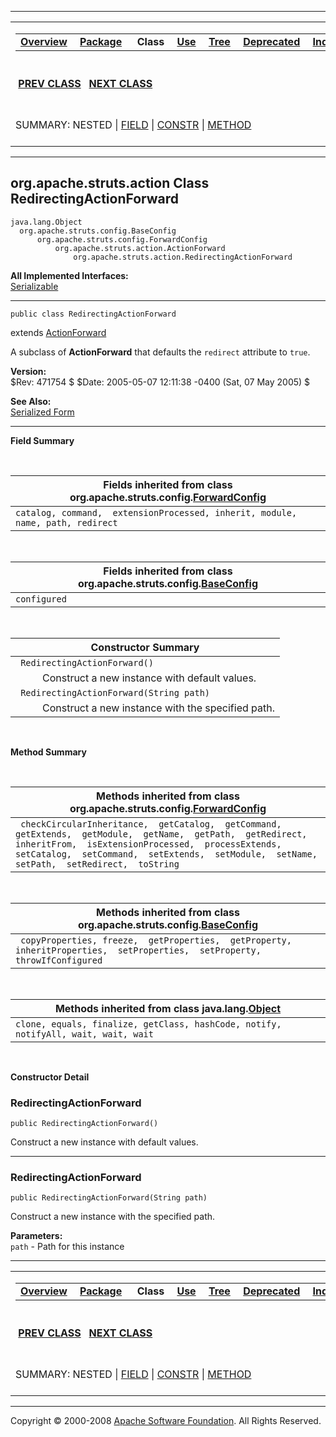 ------------------------------------------------------------------------

<span id="navbar_top"></span> [](#skip-navbar_top "Skip navigation links")

<table>
<colgroup>
<col width="50%" />
<col width="50%" />
</colgroup>
<tbody>
<tr class="odd">
<td align="left"><span id="navbar_top_firstrow"></span>
<table>
<tbody>
<tr class="odd">
<td align="left"><a href="../../../../overview-summary.html.md"><strong>Overview</strong></a> </td>
<td align="left"><a href="package-summary.html.md"><strong>Package</strong></a> </td>
<td align="left"> <strong>Class</strong> </td>
<td align="left"><a href="class-use/RedirectingActionForward.html.md"><strong>Use</strong></a> </td>
<td align="left"><a href="package-tree.html.md"><strong>Tree</strong></a> </td>
<td align="left"><a href="../../../../deprecated-list.html.md"><strong>Deprecated</strong></a> </td>
<td align="left"><a href="../../../../index-all.html.md"><strong>Index</strong></a> </td>
<td align="left"><a href="../../../../help-doc.html.md"><strong>Help</strong></a> </td>
</tr>
</tbody>
</table></td>
<td align="left"></td>
</tr>
<tr class="even">
<td align="left"> <a href="../../../../org/apache/struts/action/PlugIn.html.md" title="interface in org.apache.struts.action"><strong>PREV CLASS</strong></a>   <a href="../../../../org/apache/struts/action/RequestActionMapping.html" title="class in org.apache.struts.action"><strong>NEXT CLASS</strong></a></td>
<td align="left"><a href="../../../../index.html.md?org/apache/struts/action/RedirectingActionForward.html"><strong>FRAMES</strong></a>    <a href="RedirectingActionForward.html"><strong>NO FRAMES</strong></a>    
<a href="../../../../allclasses-noframe.html.md"><strong>All Classes</strong></a></td>
</tr>
<tr class="odd">
<td align="left">SUMMARY: NESTED | <a href="#fields_inherited_from_class_org.apache.struts.config.ForwardConfig">FIELD</a> | <a href="#constructor_summary">CONSTR</a> | <a href="#methods_inherited_from_class_org.apache.struts.config.ForwardConfig">METHOD</a></td>
<td align="left">DETAIL: FIELD | <a href="#constructor_detail">CONSTR</a> | METHOD</td>
</tr>
</tbody>
</table>

<span id="skip-navbar_top"></span>

------------------------------------------------------------------------

org.apache.struts.action
 Class RedirectingActionForward
-------------------------------

    java.lang.Object
      org.apache.struts.config.BaseConfig
          org.apache.struts.config.ForwardConfig
              org.apache.struts.action.ActionForward
                  org.apache.struts.action.RedirectingActionForward

**All Implemented Interfaces:**  
[Serializable](http://java.sun.com/j2se/1.4.2/docs/api/java/io/Serializable.html.md?is-external=true "class or interface in java.io")

------------------------------------------------------------------------

    public class RedirectingActionForward

extends [ActionForward](../../../../org/apache/struts/action/ActionForward.html.md "class in org.apache.struts.action")

A subclass of **ActionForward** that defaults the `redirect` attribute to `true`.

**Version:**  
$Rev: 471754 $ $Date: 2005-05-07 12:11:38 -0400 (Sat, 07 May 2005) $

**See Also:**  
[Serialized Form](../../../../serialized-form.html.md#org.apache.struts.action.RedirectingActionForward)

------------------------------------------------------------------------

<span id="field_summary"></span>

**Field Summary**

 <span id="fields_inherited_from_class_org.apache.struts.config.ForwardConfig"></span>

| **Fields inherited from class org.apache.struts.config.[ForwardConfig](../../../../org/apache/struts/config/ForwardConfig.html.md "class in org.apache.struts.config")** |
|-----------------------------------------------------------------------------------------------------------------------------------------------------------------------|
| `catalog, command,  extensionProcessed, inherit, module, name, path, redirect`                                                                                        |

 <span id="fields_inherited_from_class_org.apache.struts.config.BaseConfig"></span>

| **Fields inherited from class org.apache.struts.config.[BaseConfig](../../../../org/apache/struts/config/BaseConfig.html.md "class in org.apache.struts.config")** |
|-----------------------------------------------------------------------------------------------------------------------------------------------------------------|
| `configured`                                                                                                                                                    |

  <span id="constructor_summary"></span>

| **Constructor Summary**                                      |
|--------------------------------------------------------------|
| ` RedirectingActionForward()`                                
            Construct a new instance with default values.      |
| ` RedirectingActionForward(String path)`                     
            Construct a new instance with the specified path.  |

  <span id="method_summary"></span>

**Method Summary**

 <span id="methods_inherited_from_class_org.apache.struts.config.ForwardConfig"></span>

| **Methods inherited from class org.apache.struts.config.[ForwardConfig](../../../../org/apache/struts/config/ForwardConfig.html.md "class in org.apache.struts.config")**                                                                                                 |
|------------------------------------------------------------------------------------------------------------------------------------------------------------------------------------------------------------------------------------------------------------------------|
| ` checkCircularInheritance,  getCatalog,  getCommand,  getExtends,  getModule,  getName,  getPath,  getRedirect,  inheritFrom,  isExtensionProcessed,  processExtends,  setCatalog,  setCommand,  setExtends,  setModule,  setName,  setPath,  setRedirect,  toString` |

 <span id="methods_inherited_from_class_org.apache.struts.config.BaseConfig"></span>

| **Methods inherited from class org.apache.struts.config.[BaseConfig](../../../../org/apache/struts/config/BaseConfig.html.md "class in org.apache.struts.config")** |
|------------------------------------------------------------------------------------------------------------------------------------------------------------------|
| ` copyProperties, freeze,  getProperties,  getProperty,  inheritProperties,  setProperties,  setProperty,  throwIfConfigured`                                    |

 <span id="methods_inherited_from_class_java.lang.Object"></span>

| **Methods inherited from class java.lang.[Object](http://java.sun.com/j2se/1.4.2/docs/api/java/lang/Object.html.md?is-external=true "class or interface in java.lang")** |
|-----------------------------------------------------------------------------------------------------------------------------------------------------------------------|
| `clone, equals, finalize, getClass, hashCode, notify, notifyAll, wait, wait, wait`                                                                                    |

 

<span id="constructor_detail"></span>

**Constructor Detail**

### RedirectingActionForward

    public RedirectingActionForward()

Construct a new instance with default values.

------------------------------------------------------------------------

### RedirectingActionForward

    public RedirectingActionForward(String path)

Construct a new instance with the specified path.

**Parameters:**  
`path` - Path for this instance

------------------------------------------------------------------------

<span id="navbar_bottom"></span> [](#skip-navbar_bottom "Skip navigation links")

<table>
<colgroup>
<col width="50%" />
<col width="50%" />
</colgroup>
<tbody>
<tr class="odd">
<td align="left"><span id="navbar_bottom_firstrow"></span>
<table>
<tbody>
<tr class="odd">
<td align="left"><a href="../../../../overview-summary.html.md"><strong>Overview</strong></a> </td>
<td align="left"><a href="package-summary.html.md"><strong>Package</strong></a> </td>
<td align="left"> <strong>Class</strong> </td>
<td align="left"><a href="class-use/RedirectingActionForward.html.md"><strong>Use</strong></a> </td>
<td align="left"><a href="package-tree.html.md"><strong>Tree</strong></a> </td>
<td align="left"><a href="../../../../deprecated-list.html.md"><strong>Deprecated</strong></a> </td>
<td align="left"><a href="../../../../index-all.html.md"><strong>Index</strong></a> </td>
<td align="left"><a href="../../../../help-doc.html.md"><strong>Help</strong></a> </td>
</tr>
</tbody>
</table></td>
<td align="left"></td>
</tr>
<tr class="even">
<td align="left"> <a href="../../../../org/apache/struts/action/PlugIn.html.md" title="interface in org.apache.struts.action"><strong>PREV CLASS</strong></a>   <a href="../../../../org/apache/struts/action/RequestActionMapping.html" title="class in org.apache.struts.action"><strong>NEXT CLASS</strong></a></td>
<td align="left"><a href="../../../../index.html.md?org/apache/struts/action/RedirectingActionForward.html"><strong>FRAMES</strong></a>    <a href="RedirectingActionForward.html"><strong>NO FRAMES</strong></a>    
<a href="../../../../allclasses-noframe.html.md"><strong>All Classes</strong></a></td>
</tr>
<tr class="odd">
<td align="left">SUMMARY: NESTED | <a href="#fields_inherited_from_class_org.apache.struts.config.ForwardConfig">FIELD</a> | <a href="#constructor_summary">CONSTR</a> | <a href="#methods_inherited_from_class_org.apache.struts.config.ForwardConfig">METHOD</a></td>
<td align="left">DETAIL: FIELD | <a href="#constructor_detail">CONSTR</a> | METHOD</td>
</tr>
</tbody>
</table>

<span id="skip-navbar_bottom"></span>

------------------------------------------------------------------------

Copyright © 2000-2008 [Apache Software Foundation](http://www.apache.org/). All Rights Reserved.
